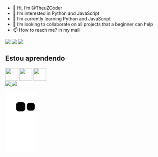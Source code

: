 - 👋 Hi, I’m @TheuZCoder
- 👀 I’m interested in Python and JavaScript
- 🌱 I’m currently learning Python and JavaScript
- 💞️ I’m looking to collaborate on all projects that a beginner can help
- 📫 How to reach me? in my mail

<div>
<a href="https://www.twitch.tv/TheuuZ_" target="_blank"><img src="https://img.shields.io/badge/Twitch-9146FF?style=for-the-badge&logo=twitch&logoColor=white" target="_blank"></a>
<a href = "mailto:matheusrdsilva1@gmail.com"><img src="https://img.shields.io/badge/Gmail-D14836?style=for-the-badge&logo=gmail&logoColor=white" target="_blank"></a>
<a href="https://www.linkedin.com/in/matheus-silva-0b2798259" target="_blank"><img src="https://img.shields.io/badge/-LinkedIn-%230077B5?style=for-the-badge&logo=linkedin&logoColor=white" target="_blank"></a>   
</div>

## Estou aprendendo
<div style="display: inline-block"> 
<img align="center" src="https://cdn.jsdelivr.net/gh/devicons/devicon/icons/html5/html5-original.svg" width="40" height="40">
<img align="center" src="https://cdn.jsdelivr.net/gh/devicons/devicon/icons/java/java-original.svg" width="40" height="40"> 
<img align="center" src="https://cdn.jsdelivr.net/gh/devicons/devicon/icons/linux/linux-original.svg" width="40" height="40"> <br>

<div>
<a href="https://github.com/TheuZCoder">
<img height="180em" src="https://github-readme-stats.vercel.app/api/top-langs/?username=TheuZCoder&layout=compact&langs_count=7&theme=dracula"/>
<img height="180em" src="https://github-readme-stats.vercel.app/api?username=TheuZCoder&show_icons=true&theme=dracula&include_all_commits=true&count_private=true"/>
</div>

![Snake animation](https://github.com/TheuZCoder/TheuZCoder/blob/output/github-contribution-grid-snake.svg)
  
<!---
TheuZCoder/TheuZCoder is a ✨ special ✨ repository because its `README.md` (this file) appears on your GitHub profile.
You can click the Preview link to take a look at your changes.
--->

